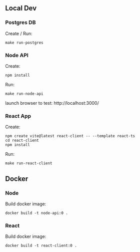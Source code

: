 ## Local Dev

### Postgres DB

Create / Run:

`make run-postgres`

### Node API

Create: 

`npm install`

Run:

`make run-node-api`

launch browser to test: http://localhost:3000/


### React App

Create:

```
npm create vite@latest react-client -- --template react-ts
cd react-client
npm install
```

Run:

`make run-react-client`


## Docker

### Node

Build docker image:

`docker build -t node-api:0 .`

### React

Build docker image:

`docker build -t react-client:0 .`

